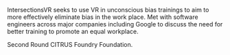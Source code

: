 IntersectionsVR seeks to use VR in unconscious bias trainings to aim to more effectively eliminate bias in the work place. Met with software engineers across major companies including Google to discuss the need for better training to promote an equal workplace.

Second Round CITRUS Foundry Foundation.



